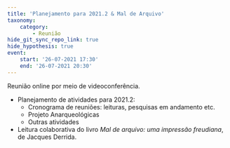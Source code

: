 ```yaml
---
title: 'Planejamento para 2021.2 & Mal de Arquivo'
taxonomy:
    category:
        - Reunião
hide_git_sync_repo_link: true
hide_hypothesis: true
event:
    start: '26-07-2021 17:30'
    end: '26-07-2021 20:30'
---
```


Reunião online por meio de videoconferência.

- Planejamento de atividades para 2021.2:
  - Cronograma de reuniões: leituras, pesquisas em andamento etc.
  - Projeto Anarqueológicas
  - Outras atividades
- Leitura colaborativa do livro *Mal de arquivo: uma impressão freudiana*, de Jacques Derrida.